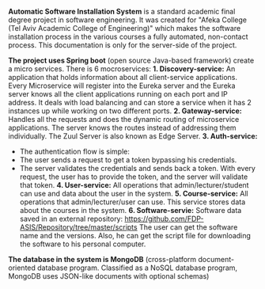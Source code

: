 **Automatic Software Installation System** is a standard academic final degree project in software engineering. 
It was created for "Afeka College (Tel Aviv Academic College of Engineering)" which makes the software installation process in the various 
courses a fully automated, non-contact process.
This documentation is only for the server-side of the project.

**The project uses Spring boot** (open source Java-based framework) create a micro services.
There is 6 mocroservices:
**1. Discovery-service:**
   An application that holds information about all client-service applications. 
   Every Microservice will register into the Eureka server and the Eureka server knows all the client applications running 
   on each port and IP address. It deals with load balancing and can store a service when it has 2 instances up while working on two different ports.
**2. Gateway-service:**
   Handles all the requests and does the dynamic routing of microservice applications. 
   The server knows the routes instead of addressing them individually. The Zuul Server is also known as Edge Server.
**3. Auth-service:**
   * The authentication flow is simple:
   * The user sends a request to get a token bypassing his credentials.
   * The server validates the credentials and sends back a token. With every request, the user has to provide the token, and the server will validate that token.
**4. User-service:**
   All operations that admin/lecturer/student can use and data about the user in the system.
**5. Course-service:**
   All operations that admin/lecturer/user can use. 
   This service stores data about the courses in the system.
**6. Software-servie:**
   Software data saved in an external repository: https://github.com/FDP-ASIS/Repository/tree/master/scripts
   The user can get the software name and the versions. Also, he can get the script file for downloading the software to his personal computer.

**The database in the system is MongoDB** (cross-platform document-oriented database program. 
Classified as a NoSQL database program, MongoDB uses JSON-like documents with optional schemas)
